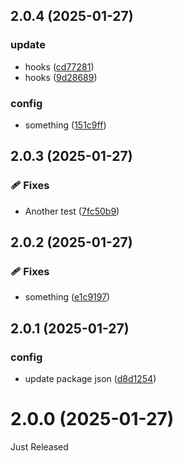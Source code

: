 ## 2.0.4 (2025-01-27)

### update

- hooks ([cd77281](https://github.com/controladad/ng-base/commit/cd77281))
- hooks ([9d28689](https://github.com/controladad/ng-base/commit/9d28689))

### config

- something ([151c9ff](https://github.com/controladad/ng-base/commit/151c9ff))

## 2.0.3 (2025-01-27)

### 🩹 Fixes

- Another test ([7fc50b9](https://github.com/controladad/ng-base/commit/7fc50b9))

## 2.0.2 (2025-01-27)

### 🩹 Fixes

- something ([e1c9197](https://github.com/controladad/ng-base/commit/e1c9197))

## 2.0.1 (2025-01-27)

### config

- update package json ([d8d1254](https://github.com/controladad/ng-base/commit/d8d1254))

# 2.0.0 (2025-01-27)

Just Released
